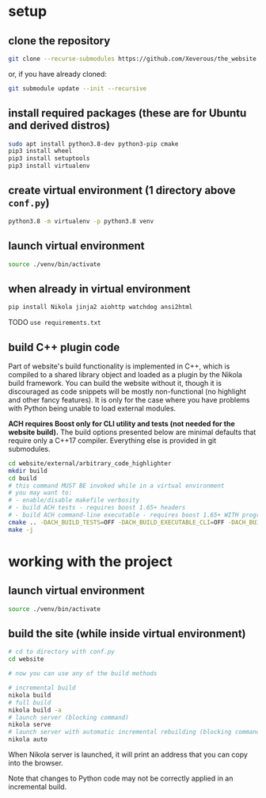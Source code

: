 # setup

## clone the repository

```sh
git clone --recurse-submodules https://github.com/Xeverous/the_website.git
```

or, if you have already cloned:

```sh
git submodule update --init --recursive
```

## install required packages (these are for Ubuntu and derived distros)

```sh
sudo apt install python3.8-dev python3-pip cmake
pip3 install wheel
pip3 install setuptools
pip3 install virtualenv
```

## create virtual environment (1 directory above `conf.py`)

```sh
python3.8 -m virtualenv -p python3.8 venv
```

## launch virtual environment

```sh
source ./venv/bin/activate
```

## when already in virtual environment

```sh
pip install Nikola jinja2 aiohttp watchdog ansi2html
```

TODO `use requirements.txt`

## build C++ plugin code

Part of website's build functionality is implemented in C++, which is compiled to a shared library object and loaded as a plugin by the Nikola build framework. You can build the website without it, though it is discouraged as code snippets will be mostly non-functional (no highlight and other fancy features). It is only for the case where you have problems with Python being unable to load external modules.

**ACH requires Boost only for CLI utility and tests (not needed for the website build).** The build options presented below are minimal defaults that require only a C++17 compiler. Everything else is provided in git submodules.

```sh
cd website/external/arbitrary_code_highlighter
mkdir build
cd build
# this command MUST BE invoked while in a virtual environment
# you may want to:
# - enable/disable makefile verbosity
# - build ACH tests - requires boost 1.65+ headers
# - build ACH command-line executable - requires boost 1.65+ WITH program_options built
cmake .. -DACH_BUILD_TESTS=OFF -DACH_BUILD_EXECUTABLE_CLI=OFF -DACH_BUILD_PYTHON_MODULE=ON -DPYTHON_EXECUTABLE:FILEPATH=`which python` -DCMAKE_VERBOSE_MAKEFILE=ON
make -j
```

# working with the project

## launch virtual environment

```sh
source ./venv/bin/activate
```

## build the site (while inside virtual environment)

```sh
# cd to directory with conf.py
cd website

# now you can use any of the build methods

# incremental build
nikola build
# full build
nikola build -a
# launch server (blocking command)
nikola serve
# launch server with automatic incremental rebuilding (blocking command)
nikola auto
```

When Nikola server is launched, it will print an address that you can copy into the browser.

Note that changes to Python code may not be correctly applied in an incremental build.
